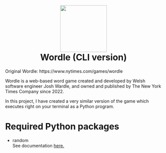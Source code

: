 <h1 align="center"> <img width="150" height="150" src="https://user-images.githubusercontent.com/66639966/178153463-7ab79c8a-24d9-408f-9649-e1aebcf3ae24.png" /> <br> Wordle (CLI version) </h1>
Original Wordle: https://www.nytimes.com/games/wordle
<p> Wordle is a web-based word game created and developed by Welsh software engineer Josh Wardle, and owned and published by The New York Times Company since 2022.</p>
In this project, I have created a very similar version of the game which executes right on your terminal as a Python program. 

# Required Python packages
- random <br>
  See documentation <a href="https://docs.python.org/3/library/random.html">here.</a>
